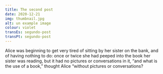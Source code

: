 ```yaml
---
title: The second post
date: 2020-12-21
img: thumbnail.jpg
alt: un example image
colour: violet
transEs: segundo-post
transPt: segundo-post
---
```


Alice was beginning to get very tired of sitting by her sister on the bank, and of having nothing to do: once or twice she had peeped into the book her sister was reading, but it had no pictures or conversations in it, “and what is the use of a book,” thought Alice “without pictures or conversations?